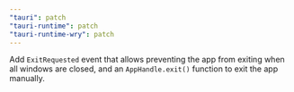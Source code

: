 ```yaml
---
"tauri": patch
"tauri-runtime": patch
"tauri-runtime-wry": patch
---
```


Add `ExitRequested` event that allows preventing the app from exiting when all windows are closed, and an `AppHandle.exit()` function to exit the app manually.
